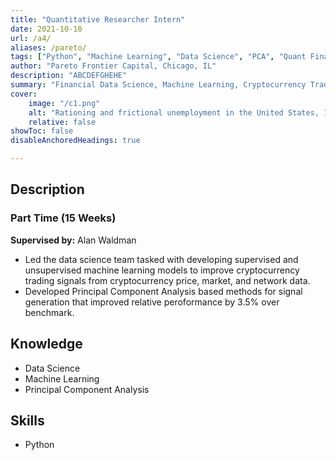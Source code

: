 ```yaml
---
title: "Quantitative Researcher Intern" 
date: 2021-10-10
url: /a4/
aliases: /pareto/
tags: ["Python", "Machine Learning", "Data Science", "PCA", "Quant Finance"]
author: "Pareto Frontier Capital, Chicago, IL"
description: "ABCDEFGHEHE" 
summary: "Financial Data Science, Machine Learning, Cryptocurrency Trading Signals" 
cover:
    image: "/c1.png"
    alt: "Rationing and frictional unemployment in the United States, 1964–2009"
    relative: false
showToc: false
disableAnchoredHeadings: true

---
```

## Description
### Part Time (15 Weeks)
**Supervised by:** Alan Waldman
+ Led the data science team tasked with developing supervised and unsupervised machine learning models to improve cryptocurrency trading signals from cryptocurrency price, market, and network data.
+ Developed Principal Component Analysis based methods for signal generation that improved relative peroformance by 3.5% over benchmark.

## Knowledge
+ Data Science
+ Machine Learning
+ Principal Component Analysis

## Skills
+ Python